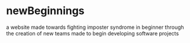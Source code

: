 # newBeginnings
a website made towards fighting imposter syndrome in beginner through the creation of new teams made to begin developing software projects
